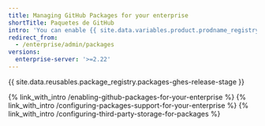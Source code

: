 ```yaml
---
title: Managing GitHub Packages for your enterprise
shortTitle: Paquetes de GitHub
intro: 'You can enable {{ site.data.variables.product.prodname_registry }} for your enterprise and manage {{ site.data.variables.product.prodname_registry }} settings and allowed packaged types.'
redirect_from:
  - /enterprise/admin/packages
versions:
  enterprise-server: '>=2.22'
---
```


{{ site.data.reusables.package_registry.packages-ghes-release-stage }}

{% link_with_intro /enabling-github-packages-for-your-enterprise %}
{% link_with_intro /configuring-packages-support-for-your-enterprise %}
{% link_with_intro /configuring-third-party-storage-for-packages %}

